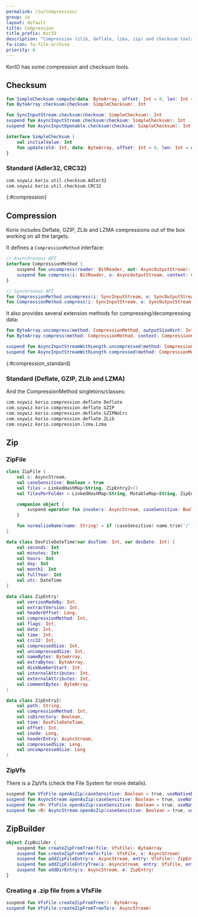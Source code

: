 ```yaml
---
permalink: /io/compression/
group: io
layout: default
title: Compression
title_prefix: KorIO
description: "Compression (zlib, deflate, lzma, zip) and checksum tools (adler32, crc32)"
fa-icon: fa-file-archive
priority: 6
---
```


KorIO has some compression and checksum tools.




## Checksum

```kotlin
fun SimpleChecksum.compute(data: ByteArray, offset: Int = 0, len: Int = data.size - offset): Int
fun ByteArray.checksum(checksum: SimpleChecksum): Int

fun SyncInputStream.checksum(checksum: SimpleChecksum): Int
suspend fun AsyncInputStream.checksum(checksum: SimpleChecksum): Int
suspend fun AsyncInputOpenable.checksum(checksum: SimpleChecksum): Int

interface SimpleChecksum {
	val initialValue: Int
	fun update(old: Int, data: ByteArray, offset: Int = 0, len: Int = data.size - offset): Int
}
```

### Standard (Adler32, CRC32)

```kotlin
com.soywiz.korio.util.checksum.Adler32
com.soywiz.korio.util.checksum.CRC32
```


{:#compression}
## Compression

Korio includes Deflate, GZIP, ZLib and LZMA compressions out of the box working on all the targets.

It defines a `CompressionMethod` interface:

```kotlin
// Asynchronous API
interface CompressionMethod {
    suspend fun uncompress(reader: BitReader, out: AsyncOutputStream): Unit
    suspend fun compress(i: BitReader, o: AsyncOutputStream, context: CompressionContext): Unit
}

// Synchronous API
fun CompressionMethod.uncompress(i: SyncInputStream, o: SyncOutputStream)
fun CompressionMethod.compress(i: SyncInputStream, o: SyncOutputStream, context: CompressionContext)
```

It also provides several extension methods for compressing/decompressing data:

```kotlin
fun ByteArray.uncompress(method: CompressionMethod, outputSizeHint: Int): ByteArray
fun ByteArray.compress(method: CompressionMethod, context: CompressionContext, outputSizeHint: Int): ByteArray

suspend fun AsyncInputStreamWithLength.uncompressed(method: CompressionMethod): AsyncInputStream
suspend fun AsyncInputStreamWithLength.compressed(method: CompressionMethod, context: CompressionContext): AsyncInputStream
```

{:#compression_standard}
### Standard (Deflate, GZIP, ZLib and LZMA)

And the CompressionMethod singletons/classes:

```kotlin
com.soywiz.korio.compression.deflate.Deflate
com.soywiz.korio.compression.deflate.GZIP
com.soywiz.korio.compression.deflate.GZIPNoCrc
com.soywiz.korio.compression.deflate.ZLib
com.soywiz.korio.compression.lzma.Lzma
```

## Zip

### ZipFile

```kotlin
class ZipFile {
    val s: AsyncStream,
    val caseSensitive: Boolean = true
    val files = LinkedHashMap<String, ZipEntry2>()
    val filesPerFolder = LinkedHashMap<String, MutableMap<String, ZipEntry2>>()

    companion object {
        suspend operator fun invoke(s: AsyncStream, caseSensitive: Boolean = true): ZipFile
    }

    fun normalizeName(name: String) = if (caseSensitive) name.trim('/') else name.trim('/').toLowerCase()
}

data class DosFileDateTime(var dosTime: Int, var dosDate: Int) {
    val seconds: Int
    val minutes: Int
    val hours: Int
    val day: Int
    val month1: Int
    val fullYear: Int
    val utc: DateTime
}

data class ZipEntry(
    val versionMadeBy: Int,
    val extractVersion: Int,
    val headerOffset: Long,
    val compressionMethod: Int,
    val flags: Int,
    val date: Int,
    val time: Int,
    val crc32: Int,
    val compressedSize: Int,
    val uncompressedSize: Int,
    val nameBytes: ByteArray,
    val extraBytes: ByteArray,
    val diskNumberStart: Int,
    val internalAttributes: Int,
    val externalAttributes: Int,
    val commentBytes: ByteArray
)

data class ZipEntry2(
    val path: String,
    val compressionMethod: Int,
    val isDirectory: Boolean,
    val time: DosFileDateTime,
    val offset: Int,
    val inode: Long,
    val headerEntry: AsyncStream,
    val compressedSize: Long,
    val uncompressedSize: Long
)
```

### ZipVfs

There is a ZipVfs (check the File System for more details).

```kotlin
suspend fun VfsFile.openAsZip(caseSensitive: Boolean = true, useNativeDecompression: Boolean = true): VfsFile
suspend fun AsyncStream.openAsZip(caseSensitive: Boolean = true, useNativeDecompression: Boolean = true): VfsFile
suspend fun <R> VfsFile.openAsZip(caseSensitive: Boolean = true, useNativeDecompression: Boolean = true, callback: suspend (VfsFile) -> R): R
suspend fun <R> AsyncStream.openAsZip(caseSensitive: Boolean = true, useNativeDecompression: Boolean = true, callback: suspend (VfsFile) -> R): R
```

## ZipBuilder

```kotlin
object ZipBuilder {
	suspend fun createZipFromTree(file: VfsFile): ByteArray
	suspend fun createZipFromTreeTo(file: VfsFile, s: AsyncStream)
	suspend fun addZipFileEntry(s: AsyncStream, entry: VfsFile): ZipEntry
	suspend fun addZipFileEntryTree(s: AsyncStream, entry: VfsFile, entries: MutableList<ZipEntry>)
	suspend fun addDirEntry(s: AsyncStream, e: ZipEntry)
}
```

### Creating a .zip file from a VfsFile

```kotlin
suspend fun VfsFile.createZipFromTree(): ByteArray
suspend fun VfsFile.createZipFromTreeTo(s: AsyncStream)
```

